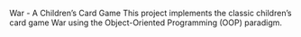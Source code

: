 War - A Children’s Card Game
This project implements the classic children’s card game War using the Object-Oriented Programming (OOP) paradigm. 
